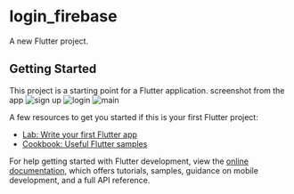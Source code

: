 # login_firebase

A new Flutter project.

## Getting Started

This project is a starting point for a Flutter application.
screenshot from the app
![sign up](https://github.com/user-attachments/assets/fc806dbe-1615-46bd-baef-e5708a6caf9c)
![login](https://github.com/user-attachments/assets/7968048e-101c-436d-8f0b-26f0e3d43277)
![main](https://github.com/user-attachments/assets/6ecd9288-1721-49da-95ad-6f871c09a959)


A few resources to get you started if this is your first Flutter project:

- [Lab: Write your first Flutter app](https://docs.flutter.dev/get-started/codelab)
- [Cookbook: Useful Flutter samples](https://docs.flutter.dev/cookbook)

For help getting started with Flutter development, view the
[online documentation](https://docs.flutter.dev/), which offers tutorials,
samples, guidance on mobile development, and a full API reference.
